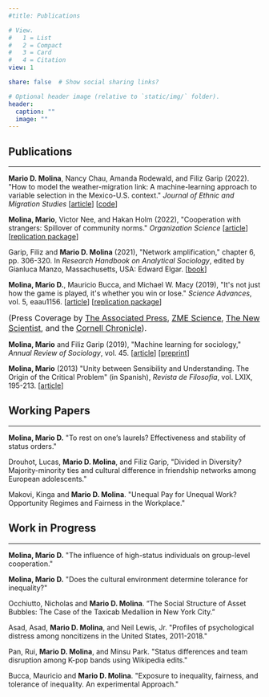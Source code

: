 ```yaml
---
#title: Publications

# View.
#   1 = List
#   2 = Compact
#   3 = Card
#   4 = Citation
view: 1

share: false  # Show social sharing links?

# Optional header image (relative to `static/img/` folder).
header:
  caption: ""
  image: ""
---
```


## Publications  
---
**Mario D. Molina**, Nancy Chau, Amanda Rodewald, and Filiz Garip (2022). "How to model the weather-migration link: A machine-learning approach to variable selection in the Mexico-U.S. context." *Journal of Ethnic and Migration Studies* [[article](https://www.tandfonline.com/doi/full/10.1080/1369183X.2022.2100549)] [[code](https://github.com/mariomolinam/climate_change_immigration)]

**Molina, Mario**, Victor Nee, and Hakan Holm (2022), "Cooperation with strangers: Spillover of community norms." *Organization Science* [[article](https://pubsonline.informs.org/doi/10.1287/orsc.2021.1521)] [[replication package](https://github.com/mariomolinam/cooperation_with_strangers)]

Garip, Filiz and **Mario D. Molina** (2021), "Network amplification," chapter 6, pp. 306-320. In *Research Handbook on Analytical Sociology*, edited by Gianluca Manzo,  Massachusetts, USA: Edward Elgar. [[book](https://www.amazon.com/Research-Handbook-Analytical-Sociology-Handbooks/dp/1789906849)]

**Molina, Mario D.**, Mauricio Bucca, and Michael W. Macy (2019), "It's not just how the game is played, it's whether you win or lose." *Science Advances*, vol. 5, eaau1156. [[article](https://advances.sciencemag.org/content/5/7/eaau1156.full)] [[replication package](https://dataverse.harvard.edu/dataset.xhtml?persistentId=doi:10.7910/DVN/BCOZ6N)]

<font size="3">(Press Coverage by [The Associated Press](https://www.apnews.com/27514e41dfa4479fb304b614fb37a5af), [ZME Science](https://www.zmescience.com/science/news-science/rigged-game-economic-inequality-18072019/), [The New Scientist](https://www.newscientist.com/article/2210263-lifes-winners-think-success-was-earned-even-if-it-was-down-to-luck/), and the [Cornell Chronicle](https://news.cornell.edu/stories/2019/07/rigged-card-game-sheds-light-perceptions-inequality)).</font>

**Molina, Mario** and Filiz Garip (2019), "Machine learning for sociology," *Annual Review of Sociology*, vol. 45. [[article](http://www.annualreviews.org/eprint/EKR6TU8SWQESETB3UI8Y/full/10.1146/annurev-soc-073117-041106)] [[preprint](https://osf.io/preprints/socarxiv/a6r9g/)]

**Molina, Mario** (2013) "Unity between Sensibility and Understanding. The Origin of the Critical Problem" (in Spanish),  *Revista de Filosofia*, vol. LXIX, 195-213. [[article](https://scielo.conicyt.cl/scielo.php?pid=S0718-43602013000100015&script=sci_arttext)]

## Working Papers 
---
**Molina, Mario D.** "To rest on one’s laurels? Effectiveness and stability of status orders."

Drouhot, Lucas, **Mario D. Molina**, and Filiz Garip, "Divided in Diversity? Majority-minority ties and cultural difference in friendship networks among European adolescents."

Makovi, Kinga and **Mario D. Molina**. "Unequal Pay for Unequal Work? Opportunity Regimes and Fairness in the Workplace."


## Work in Progress
---
**Molina, Mario D.** "The influence of high-status individuals on group-level cooperation."

**Molina, Mario D.** "Does the cultural environment determine tolerance for inequality?"

Occhiutto, Nicholas and **Mario D. Molina**. “The Social Structure of Asset Bubbles: The Case of the Taxicab Medallion in New York City.”

Asad, Asad, **Mario D. Molina**, and Neil Lewis, Jr. "Profiles of psychological distress among noncitizens in the United States, 2011-2018."

Pan, Rui, **Mario D. Molina**, and Minsu Park. "Status differences and team disruption among K-pop bands using Wikipedia edits."

Bucca, Mauricio and **Mario D. Molina**. "Exposure to inequality, fairness, and tolerance of inequality. An experimental Approach."


